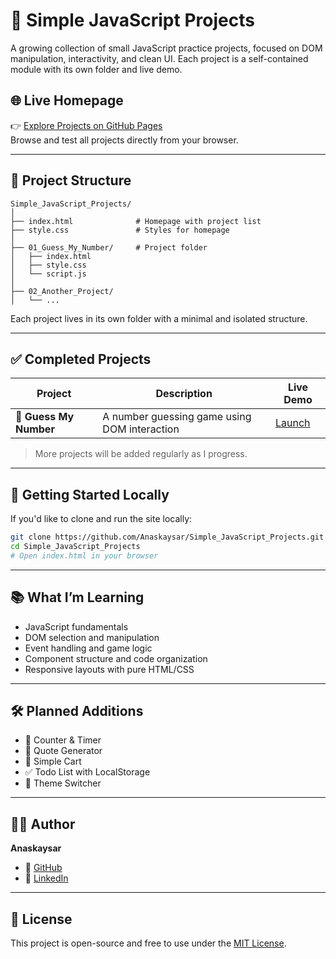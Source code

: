 # 🧪 Simple JavaScript Projects

A growing collection of small JavaScript practice projects, focused on DOM manipulation, interactivity, and clean UI. Each project is a self-contained module with its own folder and live demo.

## 🌐 Live Homepage

👉 [Explore Projects on GitHub Pages](https://anaskaysar.github.io/Simple_JavaScript_Projects/)  
Browse and test all projects directly from your browser.

---

## 📁 Project Structure

```
Simple_JavaScript_Projects/
│
├── index.html              # Homepage with project list
├── style.css               # Styles for homepage
│
├── 01_Guess_My_Number/     # Project folder
│   ├── index.html
│   ├── style.css
│   └── script.js
│
├── 02_Another_Project/
│   └── ...
```

Each project lives in its own folder with a minimal and isolated structure.

---

## ✅ Completed Projects

| Project                | Description                                  | Live Demo                                                                             |
| ---------------------- | -------------------------------------------- | ------------------------------------------------------------------------------------- |
| 🎯 **Guess My Number** | A number guessing game using DOM interaction | [Launch](https://anaskaysar.github.io/Simple_JavaScript_Projects/01_Guess_My_Number/) |

> More projects will be added regularly as I progress.

---

## 🚀 Getting Started Locally

If you'd like to clone and run the site locally:

```bash
git clone https://github.com/Anaskaysar/Simple_JavaScript_Projects.git
cd Simple_JavaScript_Projects
# Open index.html in your browser
```

---

## 📚 What I’m Learning

- JavaScript fundamentals
- DOM selection and manipulation
- Event handling and game logic
- Component structure and code organization
- Responsive layouts with pure HTML/CSS

---

## 🛠 Planned Additions

- 🔢 Counter & Timer
- 🧾 Quote Generator
- 🛒 Simple Cart
- ✅ Todo List with LocalStorage
- 🎨 Theme Switcher

---

## 🙋‍♂️ Author

**Anaskaysar**

- 🔗 [GitHub](https://github.com/Anaskaysar)
- 🔗 [LinkedIn](https://www.linkedin.com/in/kaysarulanas)

---

## 📝 License

This project is open-source and free to use under the [MIT License](LICENSE).
